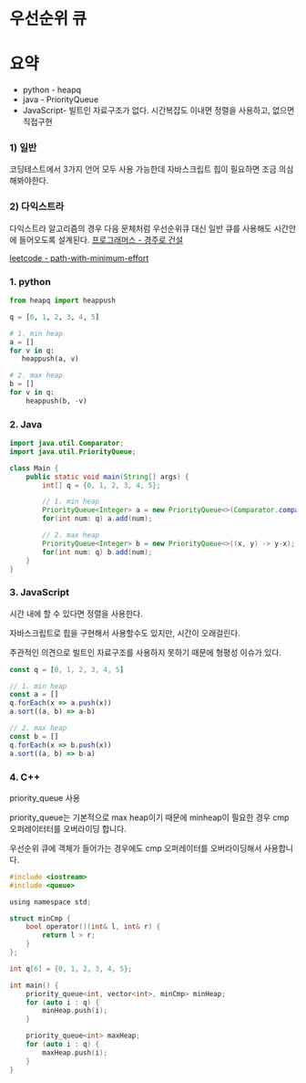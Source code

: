 # 우선순위 큐

# 요약
- python - heapq
- java - PriorityQueue
- JavaScript- 빌트인 자료구조가 없다. 시간복잡도 이내면 정렬을 사용하고, 없으면 직접구현

### 1) 일반
코딩테스트에서 3가지 언어 모두 사용 가능한데 자바스크립트 힙이 필요하면 조금 의심해봐야한다.

### 2) 다익스트라
다익스트라 알고리즘의 경우 다음 문체처럼 우선순위큐 대신 일반 큐를 사용해도 시간안에 들어오도록 설계된다.
[프로그래머스 - 경주로 건설](https://programmers.co.kr/learn/courses/30/lessons/67259)

[leetcode - path-with-minimum-effort](https://leetcode.com/problems/path-with-minimum-effort/)
### 1. python
```python
from heapq import heappush

q = [0, 1, 2, 3, 4, 5]

# 1. min heap
a = []
for v in q:
   heappush(a, v)

# 2. max heap
b = []
for v in q:
    heappush(b, -v)
```

### 2. Java
```java
import java.util.Comparator;
import java.util.PriorityQueue;

class Main {
    public static void main(String[] args) {
        int[] q = {0, 1, 2, 3, 4, 5};

        // 1. min heap
        PriorityQueue<Integer> a = new PriorityQueue<>(Comparator.comparingInt(v -> v));
        for(int num: q) a.add(num);

        // 2. max heap
        PriorityQueue<Integer> b = new PriorityQueue<>((x, y) -> y-x);
        for(int num: q) b.add(num);
    }
}
```

### 3. JavaScript
시간 내에 할 수 있다면 정렬을 사용한다.

자바스크립트로 힙을 구현해서 사용할수도 있지만, 시간이 오래걸린다.

주관적인 의견으로 빌트인 자료구조를 사용하지 못하기 때문에 형평성 이슈가 있다.
```js
const q = [0, 1, 2, 3, 4, 5]

// 1. min heap
const a = []
q.forEach(x => a.push(x))
a.sort((a, b) => a-b)

// 2. max heap
const b = []
q.forEach(x => b.push(x))
a.sort((a, b) => b-a)
```

### 4. C++
priority_queue 사용

priority_queue는 기본적으로 max heap이기 때문에 minheap이 필요한 경우 cmp 오퍼레이터터를 오버라이딩 합니다.

우선순위 큐에 객체가 들어가는 경우에도 cmp 오퍼레이터를 오버라이딩해서 사용합니다.
```c
#include <iostream>
#include <queue>

using namespace std;

struct minCmp {
    bool operator()(int& l, int& r) {
        return l > r;
    }
};

int q[6] = {0, 1, 2, 3, 4, 5};

int main() {
    priority_queue<int, vector<int>, minCmp> minHeap;
    for (auto i : q) {
        minHeap.push(i);
    }

    priority_queue<int> maxHeap;
    for (auto i : q) {
        maxHeap.push(i);
    }
}
```